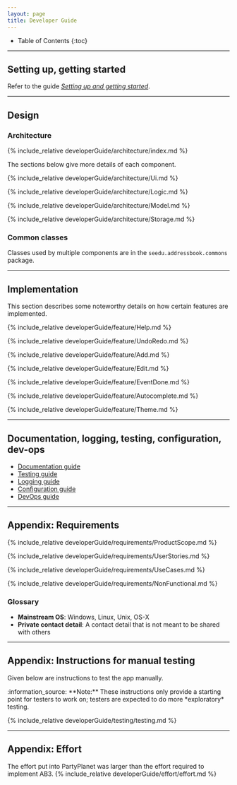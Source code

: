 ```yaml
---
layout: page
title: Developer Guide
---
```

* Table of Contents
{:toc}

--------------------------------------------------------------------------------------------------------------------

## **Setting up, getting started**

Refer to the guide [_Setting up and getting started_](developer/SettingUp.md).

--------------------------------------------------------------------------------------------------------------------

## **Design**

### Architecture

{% include_relative developerGuide/architecture/index.md %}

The sections below give more details of each component.

{% include_relative developerGuide/architecture/Ui.md %}

{% include_relative developerGuide/architecture/Logic.md %}

{% include_relative developerGuide/architecture/Model.md %}

{% include_relative developerGuide/architecture/Storage.md %}


### Common classes

Classes used by multiple components are in the `seedu.addressbook.commons` package.

--------------------------------------------------------------------------------------------------------------------

## **Implementation**

This section describes some noteworthy details on how certain features are implemented.

{% include_relative developerGuide/feature/Help.md %}

{% include_relative developerGuide/feature/UndoRedo.md %}

{% include_relative developerGuide/feature/Add.md %}

{% include_relative developerGuide/feature/Edit.md %}

{% include_relative developerGuide/feature/EventDone.md %}

{% include_relative developerGuide/feature/Autocomplete.md %}

{% include_relative developerGuide/feature/Theme.md %}

--------------------------------------------------------------------------------------------------------------------

## **Documentation, logging, testing, configuration, dev-ops**

* [Documentation guide](developer/Documentation.md)
* [Testing guide](developer/Testing.md)
* [Logging guide](developer/Logging.md)
* [Configuration guide](developer/Configuration.md)
* [DevOps guide](developer/DevOps.md)

--------------------------------------------------------------------------------------------------------------------

## **Appendix: Requirements**

{% include_relative developerGuide/requirements/ProductScope.md %}

{% include_relative developerGuide/requirements/UserStories.md %}

{% include_relative developerGuide/requirements/UseCases.md %}

{% include_relative developerGuide/requirements/NonFunctional.md %}

### Glossary

* **Mainstream OS**: Windows, Linux, Unix, OS-X
* **Private contact detail**: A contact detail that is not meant to be shared with others

--------------------------------------------------------------------------------------------------------------------

## **Appendix: Instructions for manual testing**

Given below are instructions to test the app manually.

<div markdown="span" class="alert alert-info">:information_source: **Note:** These instructions only provide a starting point for testers to work on;
testers are expected to do more *exploratory* testing.

</div>

{% include_relative developerGuide/testing/testing.md %}

--------------------------------------------------------------------------------------------------------------------
## **Appendix: Effort**

The effort put into PartyPlanet was larger than the effort required to implement AB3.
{% include_relative developerGuide/effort/effort.md %}

